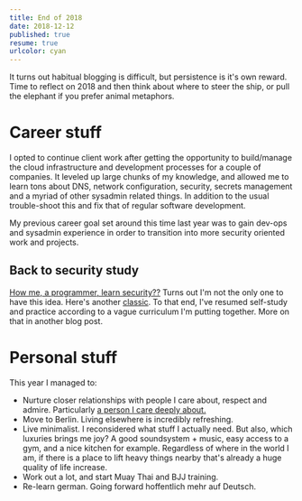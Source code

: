 ```yaml
---
title: End of 2018
date: 2018-12-12
published: true
resume: true
urlcolor: cyan
---
```

It turns out habitual blogging is difficult, but persistence is it's own reward. Time to reflect on 2018 and then think about where to steer the ship, or pull the elephant if you prefer animal metaphors.

# Career stuff
I opted to continue client work after getting the opportunity to build/manage the cloud infrastructure and development processes for a couple of companies. It leveled up large chunks of my knowledge, and allowed me to learn tons about DNS, network configuration, security, secrets management and a myriad of other sysadmin related things. In addition to the usual trouble-shoot this and fix that of regular software development.

My previous career goal set around this time last year was to gain dev-ops and sysadmin experience in order to transition into more security oriented work and projects.

## Back to security study
[How me, a programmer, learn security??](https://github.com/gradiuscypher/infosec_getting_started) Turns out I'm not the only one to have this idea. Here's another [classic](https://tisiphone.net/2015/10/12/starting-an-infosec-career-the-megamix-chapters-1-3/). To that end, I've resumed self-study and practice according to a vague curriculum I'm putting together. More on that in another blog post.

# Personal stuff
This year I managed to:

* Nurture closer relationships with people I care about, respect and admire. Particularly [a person I care deeply about.](https://laurachuang.net)
* Move to Berlin. Living elsewhere is incredibly refreshing.
* Live minimalist. I reconsidered what stuff I actually need. But also, which luxuries brings me joy? A good soundsystem + music, easy access to a gym, and a nice kitchen for example. Regardless of where in the world I am, if there is a place to lift heavy things nearby that's already a huge quality of life increase.
* Work out a lot, and start Muay Thai and BJJ training.
* Re-learn german. Going forward hoffentlich mehr auf Deutsch.

